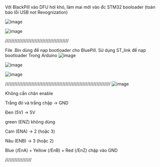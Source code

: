 Với BlackPill vào DFU hơi khó, làm mai mới vào đc STM32 booloader (toàn báo lỗi USB not Revognization)

![image](https://github.com/user-attachments/assets/69cc296a-1c40-41a6-a2a1-8ac6c4e9f99b)

![image](https://github.com/user-attachments/assets/b6ae92fa-827f-4b80-aa9d-df1822b6e416)



/////////////////////////////////////////

File .Bin dùng để nạp bootloader cho BluePill. Sử dụng ST_link để nạp bootloader
Trong Arduino
![image](https://github.com/user-attachments/assets/9105dc37-4a86-4697-a81e-b9991da6b6eb)


![image](https://github.com/user-attachments/assets/b51eb5dd-7140-444e-b238-e57dd8d9566b)

![image](https://github.com/user-attachments/assets/89cd5c87-f34f-44c6-a6a6-25d0ff017a43)




////////////////////////////////////////////////////////////////////
![image](https://github.com/user-attachments/assets/ab3d887a-4bb1-46b6-b799-f094202edc27)

Không cần chân enable

Trắng đỏ và trắng chập -> GND

Đen (5V) -> 5V

green (ENZ) không dùng

Cam (ENA) -> 2 (hoặc 3)

Nâu (ENB) -> 3 (hoặc 2)

Blue (/EnA) + Yellow (/EnB) + Red (/EnZ) chập vào GND

/////////////////
